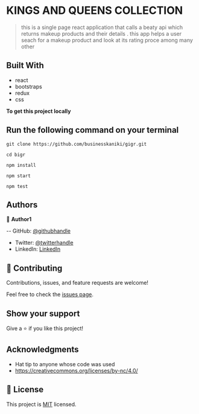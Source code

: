 
# KINGS AND QUEENS COLLECTION

>this is a single page react application that calls a beaty api which returns makeup products and their details . this app helps a user seach for a makeup product and look at its rating proce among many other 


## Built With

- react
- bootstraps
- redux
- css 

**To get this project locally**

## Run the following command on your terminal


```
git clone https://github.com/businesskaniki/gigr.git

```
```
cd bigr

```
```
npm install

```
```
npm start

```
```
npm test

```

## Authors

👤 **Author1**

-- GitHub: [@githubhandle](https://github.com/businesskaniki)
- Twitter: [@twitterhandle](https://twitter.com/kaniki7346)
- LinkedIn: [LinkedIn](https://linkedin.com/in/buinesskaniki)

## 🤝 Contributing

Contributions, issues, and feature requests are welcome!

Feel free to check the [issues page](../../issues/).

## Show your support

Give a ⭐️ if you like this project!

## Acknowledgments

- Hat tip to anyone whose code was used
- https://creativecommons.org/licenses/by-nc/4.0/

## 📝 License

This project is [MIT](./MIT.md) licensed.